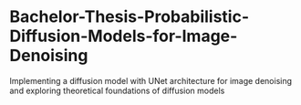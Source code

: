 # Bachelor-Thesis-Probabilistic-Diffusion-Models-for-Image-Denoising  
Implementing a diffusion model with UNet architecture for image denoising and exploring theoretical foundations of diffusion models

